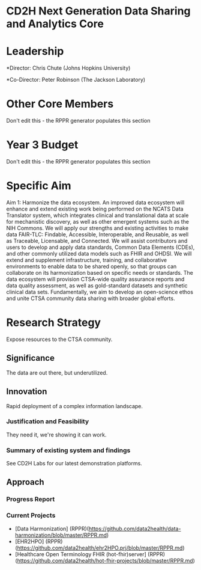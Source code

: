# CD2H Next Generation Data Sharing and Analytics Core

# Leadership
*Director: Chris Chute (Johns Hopkins University)

*Co-Director: Peter Robinson (The Jackson Laboratory)
 
# Other Core Members
Don't edit this - the RPPR generator populates this section

# Year 3 Budget
Don't edit this - the RPPR generator populates this section

# Specific Aim

Aim 1: Harmonize the data ecosystem. An improved data ecosystem will enhance and extend existing work being performed on the NCATS Data Translator system, which integrates clinical and translational data at scale for mechanistic discovery, as well as other emergent systems such as the NIH Commons. We will apply our strengths and existing activities to make data FAIR-TLC: Findable, Accessible, Interoperable, and Reusable, as well as Traceable, Licensable, and Connected. We will assist contributors and users to develop and apply data standards, Common Data Elements (CDEs), and other commonly utilized data models such as FHIR and OHDSI. We will extend and supplement infrastructure, training, and collaborative environments to enable data to be shared openly, so that groups can collaborate on its harmonization based on specific needs or standards. The data ecosystem will provision CTSA-wide quality assurance reports and data quality assessment, as well as gold-standard datasets and synthetic clinical data sets. Fundamentally, we aim to develop an open-science ethos and unite CTSA community data sharing with broader global efforts.

# Research Strategy
Expose resources to the CTSA community.
## Significance
The data are out there, but underutilized.
## Innovation
Rapid deployment of a complex information landscape.
### Justification and Feasibility
They need it, we're showing it can work.
### Summary of existing system and findings
See CD2H Labs for our latest demonstration platforms.
## Approach

### Progress Report

### Current Projects
* [Data Harmonization] (RPPR)(https://github.com/data2health/data-harmonization/blob/master/RPPR.md)
* [EHR2HPO] (RPPR)(https://github.com/data2health/ehr2HPO.prj/blob/master/RPPR.md)
* [Healthcare Open Terminology FHIR (hot-fhir)server] (RPPR)(https://github.com/data2health/hot-fhir-projects/blob/master/RPPR.md)




